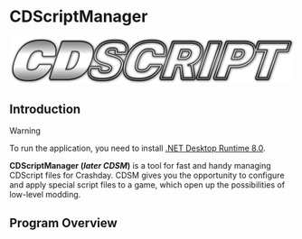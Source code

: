 # CDScriptManager
![CDScript](https://github.com/St1ngLeR/CDScriptManager/blob/master/CDScript_Logo1.png?raw=true)
## Introduction
> [!WARNING]
> To run the application, you need to install [.NET Desktop Runtime 8.0](https://dotnet.microsoft.com/en-us/download/dotnet/8.0).
> 
**CDScriptManager (*later CDSM*)** is a tool for fast and handy managing CDScript files for Crashday. CDSM gives you the opportunity to configure and apply special script files to a game, which open up the possibilities of low-level modding.

## Program Overview
